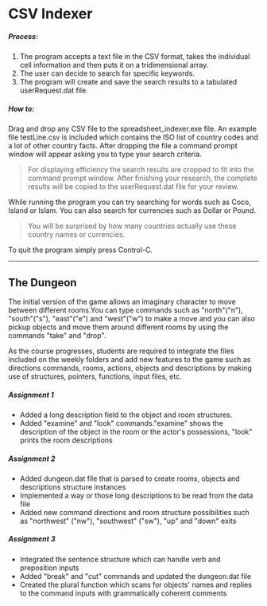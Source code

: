 # CSV Indexer #

##### Process: ######

1. The program accepts a text file in the CSV format, takes the individual cell information and then puts it on a tridimensional array. 
2. The user can decide to search for specific keywords.
3. The program will create and save the search results to a tabulated userRequest.dat file.

##### How to: ######

Drag and drop any CSV file to the spreadsheet_indexer.exe file. An example file testLine.csv is included which contains the ISO list of country codes and a lot of other country facts. After dropping the file a command prompt window will appear asking you to type your search criteria. 
>For displaying efficiency the search results are cropped to fit into the command prompt window. After finishing your research, the complete results will be copied to the userRequest.dat file for your review.

While running the program you can try searching for words such as Coco, Island or Islam. You can also search for currencies such as Dollar or Pound. 

>You will be surprised by how many countries actually use these country names or currencies.

To quit the program simply press Control-C.

___

## The Dungeon ###
 
The initial version of the game allows an imaginary character to move between different rooms.You can type commands such as "north"("n"), "south"("s"), "east"("e") and "west"("w") to make a move and you can also pickup objects and move them around different rooms by using the commands "take" and "drop".
 
As the course progresses, students are required to integrate the files included on the weekly folders and add new features to the game such as directions commands, rooms, actions, objects and descriptions by making use of structures, pointers, functions, input files, etc.
 

##### Assignment 1 #####
 
- Added a long description field to the object and room structures.
- Added "examine" and "look" commands."examine" shows the description of the object in the room or the actor's possessions, "look" prints the room descriptions
 
##### Assignment 2 #####
 
- Added dungeon.dat file that is parsed to create rooms, objects and descriptions structure instances
- Implemented a way or those long descriptions to be read from the data file 
- Added new command directions and room structure possibilities such as "northwest" ("nw"), "southwest" ("sw"), "up" and "down" exits
 
##### Assignment 3 #####
  
- Integrated the sentence structure which can handle verb and preposition inputs
- Added "break" and "cut" commands and updated the dungeon.dat file
- Created the plural function which scans for objects' names and replies to the command inputs with grammatically coherent comments
 
